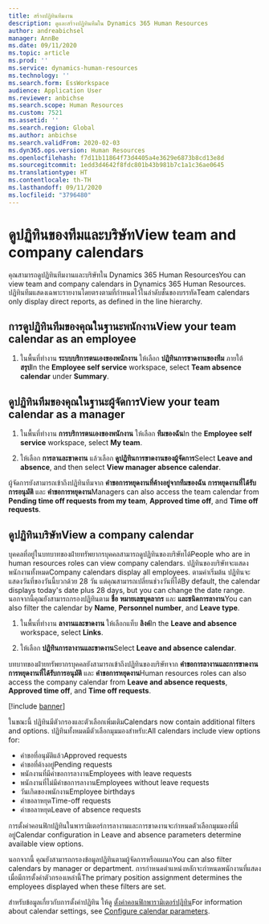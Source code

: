 ```yaml
---
title: สร้างปฏิทินทีมงาน
description: ดูและสร้างปฏิทินทีมใน Dynamics 365 Human Resources
author: andreabichsel
manager: AnnBe
ms.date: 09/11/2020
ms.topic: article
ms.prod: ''
ms.service: dynamics-human-resources
ms.technology: ''
ms.search.form: EssWorkspace
audience: Application User
ms.reviewer: anbichse
ms.search.scope: Human Resources
ms.custom: 7521
ms.assetid: ''
ms.search.region: Global
ms.author: anbichse
ms.search.validFrom: 2020-02-03
ms.dyn365.ops.version: Human Resources
ms.openlocfilehash: f7d11b11864f73d4405a4e3629e6873b8cd13e8d
ms.sourcegitcommit: 1edd3d4642f8fdc801b43b981b7c1a1c36ae0645
ms.translationtype: HT
ms.contentlocale: th-TH
ms.lasthandoff: 09/11/2020
ms.locfileid: "3796480"
---
```

# <a name="view-team-and-company-calendars"></a><span data-ttu-id="cdb25-103">ดูปฏิทินของทีมและบริษัท</span><span class="sxs-lookup"><span data-stu-id="cdb25-103">View team and company calendars</span></span>

<span data-ttu-id="cdb25-104">คุณสามารถดูปฏิทินทีมงานและบริษัทใน Dynamics 365 Human Resources</span><span class="sxs-lookup"><span data-stu-id="cdb25-104">You can view team and company calendars in Dynamics 365 Human Resources.</span></span> <span data-ttu-id="cdb25-105">ปฏิทินทีมแสดงเฉพาะรายงานโดยตรงตามที่กำหนดไว้ในลำดับชั้นของบรรทัด</span><span class="sxs-lookup"><span data-stu-id="cdb25-105">Team calendars only display direct reports, as defined in the line hierarchy.</span></span>

## <a name="view-your-team-calendar-as-an-employee"></a><span data-ttu-id="cdb25-106">การดูปฏิทินทีมของคุณในฐานะพนักงาน</span><span class="sxs-lookup"><span data-stu-id="cdb25-106">View your team calendar as an employee</span></span>

1. <span data-ttu-id="cdb25-107">ในพื้นที่ทำงาน **ระบบบริการตนเองของพนักงาน** ให้เลือก **ปฏิทินการขาดงานของทีม** ภายใต้ **สรุป**</span><span class="sxs-lookup"><span data-stu-id="cdb25-107">In the **Employee self service** workspace, select **Team absence calendar** under **Summary**.</span></span>

## <a name="view-your-team-calendar-as-a-manager"></a><span data-ttu-id="cdb25-108">ดูปฏิทินทีมของคุณในฐานะผู้จัดการ</span><span class="sxs-lookup"><span data-stu-id="cdb25-108">View your team calendar as a manager</span></span>

1. <span data-ttu-id="cdb25-109">ในพื้นที่ทำงาน **การบริการตนเองของพนักงาน** ให้เลือก **ทีมของฉัน**</span><span class="sxs-lookup"><span data-stu-id="cdb25-109">In the **Employee self service** workspace, select **My team**.</span></span>

2. <span data-ttu-id="cdb25-110">ให้เลือก **การลาและขาดงาน** แล้วเลือก **ดูปฏิทินการขาดงานของผู้จัดการ**</span><span class="sxs-lookup"><span data-stu-id="cdb25-110">Select **Leave and absence**, and then select **View manager absence calendar**.</span></span>

<span data-ttu-id="cdb25-111">ผู้จัดการยังสามารถเข้าถึงปฏิทินทีมจาก **คำขอการหยุดงานที่ค้างอยู่จากทีมของฉัน** **การหยุดงานที่ได้รับการอนุมัติ** และ **คำขอการหยุดงาน**</span><span class="sxs-lookup"><span data-stu-id="cdb25-111">Managers can also access the team calendar from **Pending time off requests from my team**, **Approved time off**, and **Time off requests**.</span></span> 

## <a name="view-a-company-calendar"></a><span data-ttu-id="cdb25-112">ดูปฏิทินบริษัท</span><span class="sxs-lookup"><span data-stu-id="cdb25-112">View a company calendar</span></span>

<span data-ttu-id="cdb25-113">บุคคลที่อยู่ในบทบาทของฝ่ายทรัพยากรบุคคลสามารถดูปฏิทินของบริษัทได้</span><span class="sxs-lookup"><span data-stu-id="cdb25-113">People who are in human resources roles can view company calendars.</span></span> <span data-ttu-id="cdb25-114">ปฏิทินของบริษัทจะแสดงพนักงานทั้งหมด</span><span class="sxs-lookup"><span data-stu-id="cdb25-114">Company calendars display all employees.</span></span> <span data-ttu-id="cdb25-115">ตามค่าเริ่มต้น ปฏิทินจะแสดงวันที่ของวันนี้บวกด้วย 28 วัน แต่คุณสามารถเปลี่ยนช่วงวันที่ได้</span><span class="sxs-lookup"><span data-stu-id="cdb25-115">By default, the calendar displays today's date plus 28 days, but you can change the date range.</span></span> <span data-ttu-id="cdb25-116">นอกจากนี้คุณยังสามารถกรองปฏิทินตาม **ชื่อ** **หมายเลขบุคลากร** และ **และชนิดการลางาน**</span><span class="sxs-lookup"><span data-stu-id="cdb25-116">You can also filter the calendar by **Name**, **Personnel number**, and **Leave type**.</span></span>

1. <span data-ttu-id="cdb25-117">ในพื้นที่ทำงาน **ลางานและขาดงาน** ให้เลือกแท็บ **ลิงค์**</span><span class="sxs-lookup"><span data-stu-id="cdb25-117">In the **Leave and absence** workspace, select **Links**.</span></span>

2. <span data-ttu-id="cdb25-118">ให้เลือก **ปฏิทินการลางานและขาดงาน**</span><span class="sxs-lookup"><span data-stu-id="cdb25-118">Select **Leave and absence calendar**.</span></span>

<span data-ttu-id="cdb25-119">บทบาทของฝ่ายทรัพยากรบุคคลยังสามารถเข้าถึงปฏิทินของบริษัทจาก **คำขอการลางานและการขาดงาน** **การหยุดงานที่ได้รับการอนุมัติ** และ **คำขอการหยุดงาน**</span><span class="sxs-lookup"><span data-stu-id="cdb25-119">Human resources roles can also access the company calendar from **Leave and absence requests**, **Approved time off**, and **Time off requests**.</span></span> 

[!include [banner](includes/preview-feature.md)]

<span data-ttu-id="cdb25-120">ในขณะนี้ ปฏิทินมีตัวกรองและตัวเลือกเพิ่มเติม</span><span class="sxs-lookup"><span data-stu-id="cdb25-120">Calendars now contain additional filters and options.</span></span> <span data-ttu-id="cdb25-121">ปฏิทินทั้งหมดมีตัวเลือกมุมมองสำหรับ:</span><span class="sxs-lookup"><span data-stu-id="cdb25-121">All calendars include view options for:</span></span>

- <span data-ttu-id="cdb25-122">คำขอที่อนุมัติแล้ว</span><span class="sxs-lookup"><span data-stu-id="cdb25-122">Approved requests</span></span>
- <span data-ttu-id="cdb25-123">คำขอที่ค้างอยู่</span><span class="sxs-lookup"><span data-stu-id="cdb25-123">Pending requests</span></span>
- <span data-ttu-id="cdb25-124">พนักงานที่มีคำขอการลางาน</span><span class="sxs-lookup"><span data-stu-id="cdb25-124">Employees with leave requests</span></span>
- <span data-ttu-id="cdb25-125">พนักงานที่ไม่มีคำขอการลางาน</span><span class="sxs-lookup"><span data-stu-id="cdb25-125">Employees without leave requests</span></span>
- <span data-ttu-id="cdb25-126">วันเกิดของพนักงาน</span><span class="sxs-lookup"><span data-stu-id="cdb25-126">Employee birthdays</span></span>
- <span data-ttu-id="cdb25-127">คำขอลาหยุด</span><span class="sxs-lookup"><span data-stu-id="cdb25-127">Time-off requests</span></span> 
- <span data-ttu-id="cdb25-128">คำขอลาหยุด</span><span class="sxs-lookup"><span data-stu-id="cdb25-128">Leave of absence requests</span></span>

<span data-ttu-id="cdb25-129">การตั้งค่าคอนฟิกปฏิทินในพารามิเตอร์การลางานและการขาดงานจะกำหนดตัวเลือกมุมมองที่มีอยู่</span><span class="sxs-lookup"><span data-stu-id="cdb25-129">Calendar configuration in Leave and absence parameters determine available view options.</span></span>

<span data-ttu-id="cdb25-130">นอกจากนี้ คุณยังสามารถกรองข้อมูลปฏิทินตามผู้จัดการหรือแผนก</span><span class="sxs-lookup"><span data-stu-id="cdb25-130">You can also filter calendars by manager or department.</span></span> <span data-ttu-id="cdb25-131">การกำหนดตำแหน่งหลักจะกำหนดพนักงานที่แสดงเมื่อมีการตั้งค่าตัวกรองเหล่านี้</span><span class="sxs-lookup"><span data-stu-id="cdb25-131">The primary position assignment determines the employees displayed when these filters are set.</span></span> 

<span data-ttu-id="cdb25-132">สำหรับข้อมูลเกี่ยวกับการตั้งค่าปฏิทิน ให้ดู [ตั้งค่าคอนฟิกพารามิเตอร์ปฏิทิน](hr-leave-and-absence-parameters.md?configure-calendar-parameters)</span><span class="sxs-lookup"><span data-stu-id="cdb25-132">For information about calendar settings, see [Configure calendar parameters](hr-leave-and-absence-parameters.md?configure-calendar-parameters).</span></span>

